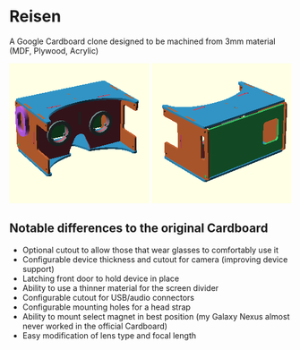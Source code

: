 Reisen
======

A Google Cardboard clone designed to be machined from 3mm material (MDF, Plywood, Acrylic)

![Rear Assembled View](https://github.com/DanNixon/Reisen/raw/master/rendered/assembly_rear_thumb.png "Rear Assembled View")
![Front Assembled View](https://github.com/DanNixon/Reisen/raw/master/rendered/assembly_front_thumb.png "Front Assembled View")

Notable differences to the original Cardboard
---------------------------------------------

-  Optional cutout to allow those that wear glasses to comfortably use it
-  Configurable device thickness and cutout for camera (improving device support)
-  Latching front door to hold device in place
-  Ability to use a thinner material for the screen divider
-  Configurable cutout for USB/audio connectors
-  Configurable mounting holes for a head strap
-  Ability to mount select magnet in best position (my Galaxy Nexus almost never worked in the official Cardboard)
-  Easy modification of lens type and focal length
